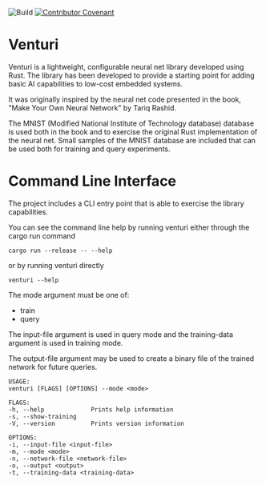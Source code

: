 ![Build](https://github.com/bytetrail/venturi/workflows/rust-build/badge.svg)
[![Contributor Covenant](https://img.shields.io/badge/Contributor%20Covenant-2.1-4baaaa.svg)](CODE_OF_CONDUCT.md)
# Venturi
Venturi is a lightweight, configurable neural net library developed using Rust. 
The library has been developed to provide a starting point for adding basic AI
capabilities to low-cost embedded systems.

It was originally inspired by the neural net code presented in the book, "Make Your
Own Neural Network" by Tariq Rashid. 

The MNIST (Modified National Institute of Technology database) database is used
both in the book and to exercise the original Rust implementation of the neural
net. Small samples of the MNIST database are included that can be used both
for training and query experiments.

# Command Line Interface
The project includes a CLI entry point that is able to exercise the library 
capabilities.

You can see the command line help by running venturi either through the cargo 
run command

    cargo run --release -- --help

or by running venturi directly 

    venturi --help

The mode argument must be one of:
 * train 
 * query 

The input-file argument is used in query mode and the training-data argument is
used in training mode. 

The output-file argument may be used to create a binary file of the trained
network for future queries.

```
USAGE:
venturi [FLAGS] [OPTIONS] --mode <mode>

FLAGS:
-h, --help             Prints help information
-s, --show-training    
-V, --version          Prints version information

OPTIONS:
-i, --input-file <input-file>          
-m, --mode <mode>                      
-n, --network-file <network-file>      
-o, --output <output>                  
-t, --training-data <training-data>    
```
